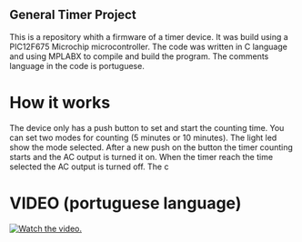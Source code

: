 ## General Timer Project

This is a repository whith a firmware of a timer device. It was build using a PIC12F675 Microchip microcontroller. The code was written in C language and using MPLABX to compile and build the program. 
The comments language in the code is portuguese.

# How it works
The device only has a push button to set and start the counting time. You can set two modes for counting (5 minutes or 10 minutes). The light led show the mode selected. After a new push on the button the timer counting starts and the AC output is turned it on. When the timer reach the time selected the AC output is turned off. 
The c

# VIDEO (portuguese language)
[![Watch the video.](http://img.youtube.com/vi/sDOyX_M_l8k/0.jpg)](http://www.youtube.com/watch?v=sDOyX_M_l8k "General Timer")
